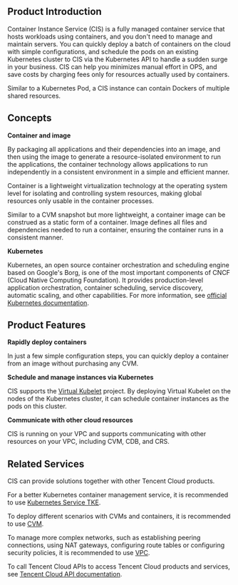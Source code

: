 ## Product Introduction

Container Instance Service (CIS) is a fully managed container service that hosts workloads using containers, and you don't need to manage and maintain servers. You can quickly deploy a batch of containers on the cloud with simple configurations, and schedule the pods on an existing Kubernetes cluster to CIS via the Kubernetes API to handle a sudden surge in your business. CIS can help you minimizes manual effort in OPS, and save costs by charging fees only for resources actually used by containers.

Similar to a Kubernetes Pod, a CIS instance can contain Dockers of multiple shared resources.

## Concepts

**Container and image**

By packaging all applications and their dependencies into an image, and then using the image to generate a resource-isolated environment to run the applications, the container technology allows applications to run independently in a consistent environment in a simple and efficient manner.

Container is a lightweight virtualization technology at the operating system level for isolating and controlling system resources, making global resources only usable in the container processes.

Similar to a CVM snapshot but more lightweight, a container image can be construed as a static form of a container. Image defines all files and dependencies needed to run a container, ensuring the container runs in a consistent manner.

**Kubernetes**

Kubernetes, an open source container orchestration and scheduling engine based on Google's Borg,
is one of the most important components of CNCF (Cloud Native Computing Foundation). It provides production-level application orchestration, container scheduling, service discovery, automatic scaling, and other capabilities. For more information, see [official Kubernetes documentation](https://kubernetes.io/docs/home).

## Product Features

**Rapidly deploy containers**

In just a few simple configuration steps, you can quickly deploy a container from an image without purchasing any CVM.

**Schedule and manage instances via Kubernetes**

CIS supports the [Virtual Kubelet](https://github.com/virtual-kubelet/virtual-kubelet) project. By deploying Virtual Kubelet on the nodes of the Kubernetes cluster, it can schedule container instances as the pods on this cluster.

**Communicate with other cloud resources**

CIS is running on your VPC and supports communicating with other resources on your VPC, including CVM, CDB, and CRS.

## Related Services

CIS can provide solutions together with other Tencent Cloud products.

For a better Kubernetes container management service, it is recommended to use [Kubernetes Service TKE](https://cloud.tencent.com/product/ccs).

To deploy different scenarios with CVMs and containers, it is recommended to use [CVM](https://cloud.tencent.com/product/cvm).

To manage more complex networks, such as establishing peering connections, using NAT gateways, configuring route tables or configuring security policies, it is recommended to use [VPC](https://cloud.tencent.com/product/vpc).

To call Tencent Cloud APIs to access Tencent Cloud products and services, see [Tencent Cloud API documentation](https://cloud.tencent.com/document/api).


